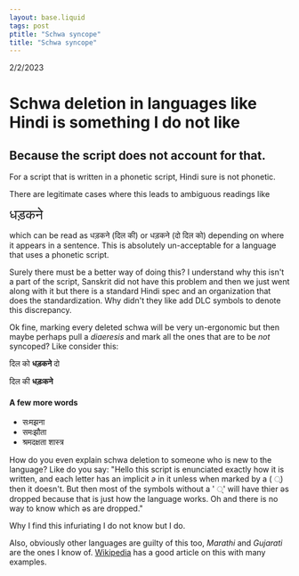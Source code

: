 ```yaml
---
layout: base.liquid
tags: post
ptitle: "Schwa syncope"
title: "Schwa syncope"
---
```

2/2/2023

# Schwa deletion in languages like Hindi is something I do not like
## Because the script does not account for that.

For a script that is written in a phonetic script, Hindi sure is not phonetic.

There are legitimate cases where this leads to ambiguous readings like

<span style="font-size: 1.5rem"> धड़कने </span> 

which can be read as धड़कने (दिल की) or धड़कने (दो दिल को) depending on where it appears in a sentence. This is absolutely un-acceptable for a language that uses a phonetic script. 

Surely there must be a better way of doing this? I understand why this isn't a part of the script, Sanskrit did not have this problem and then we just went along with it but there is a standard Hindi spec and an organization that does the standardization. Why didn't they like add DLC symbols to denote this discrepancy.

Ok fine, marking every deleted schwa will be very un-ergonomic but then maybe perhaps pull a *diaeresis* and mark all the ones that are to be *not* syncoped? Like consider this:

दिल को **धड़कने** दो

दिल की **धड़ःकने** 

#### A few more words
- सःमझना
- समःझौता
- श्रमदक्षता शास्त्र

How do you even explain schwa deletion to someone who is new to the language? Like do you say: "Hello this script is enunciated exactly how it is written, and each letter has an implicit *ə* in it unless when marked by a ( ्) then it doesn't. But then most of the symbols without a ' ्' will have thier əs dropped because that is just how the language works. Oh and there is no way to know which əs are dropped."

Why I find this infuriating I do not know but I do.

Also, obviously other languages are guilty of this too, *Marathi* and *Gujarati* are the ones I know of. [Wikipedia](https://en.wikipedia.org/wiki/Schwa_deletion_in_Indian_languages) has a good article on this with many examples.
